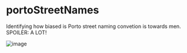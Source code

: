 # portoStreetNames

Identifying how biased is Porto street naming convetion is towards men. SPOILER: A LOT!  

![image](https://user-images.githubusercontent.com/55976107/205363395-5e24cdfc-b6d6-4309-b0e9-68eb85e5971b.png)
